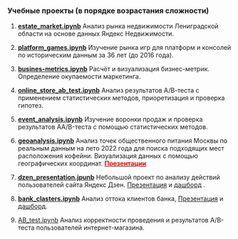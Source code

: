 ### Учебные проекты (в порядке возрастания сложности)
1. <a href=https://github.com/TanikaBoTanika/StudyProjects/blob/bf26a19406700d17a6636704bd848e879cb6bb82/estate_market.ipynb> <b>estate_market.ipynb</b></a>  Анализ рынка недвижимости Лениградской области на основе данных Яндекс Недвижимости. 

2. <a href=https://github.com/TanikaBoTanika/StudyProjects/blob/ffcdccee68f571ed6f7884f457edd2a8fc302f7b/platform_games.ipynb> <b>platform_games.ipynb</b></a>  Изучение рынка игр для платформ и консолей по историческим данным за 36 лет (до 2016 года).  

3. <a href=https://github.com/TanikaBoTanika/StudyProjects/blob/cc274824cf64fc09e690064e1e10576a3c69c8c1/busines_metrics.ipynb> <b>busines-metrics.ipynb</b></a> Расчёт и визуализация бизнес-метрик. Определение окупаемости маркетинга.

4. <a href=https://github.com/TanikaBoTanika/StudyProjects/blob/d369e74f2c132265653e39832e3e28dc7827bd18/online_store_ab_test.ipynb> <b>online_store_ab_test.ipynb</b></a> Анализ результатов А/В-теста с применением статистических методов, приоретизация и проверка гипотез.

5. <a href=https://github.com/TanikaBoTanika/StudyProjects/blob/a06126dfd56b76487eb48e9d2fd3fb47826afbc9/event_analysis.ipynb> <b>event_analysis.ipynb</b></a> Изучение воронки продаж и проверка результатов AA/B-теста с помощью статистических методов. 

6. <a href=https://github.com/TanikaBoTanika/StudyProjects/blob/ddcb2f79382fdfe83849b232448f5cd0a30e5e5f/geoanalysis.ipynb> <b>geoanalysis.ipynb</b></a> Анализ точек общественного питания Москвы по реальным данным на лето 2022 года для поиска подходящих мест расположения кофейни. Визуализация данных с помощью географических координат. <a href=https://github.com/TanikaBoTanika/StudyProjects/blob/ddcb2f79382fdfe83849b232448f5cd0a30e5e5f/Coffee_shop.pdf> <b style="color:red">Презентации</b></a>

7. <a href=https://github.com/TanikaBoTanika/StudyProjects/blob/9e2554475643a083ea58701544d22ef4be6a4f7a/Dzen_project.ipynb><b>dzen_presentation.jpunb</b></a> Небольшой проект по анализу действий пользователей сайта Яндекс Дзен.  <a href=https://github.com/TanikaBoTanika/StudyProjects/blob/e5c216b3f509d57b3ed0b3a4a6bbab0d89481c25/Dzen_presentation.pdf>Презентация</a> и <a href=https://public.tableau.com/app/profile/tanika3782/viz/dash_visits_16780291869280/Dashboard1>дашборд</a> .

8. <a href=https://github.com/TanikaBoTanika/StudyProjects/blob/4e5a58c7e146d5a6c7895679ee79bfc63a4063c3/bank_clasters.ipynb><b>bank_clasters.ipynb</b></a> Анализ оттока клиентов банка, <a href=https://github.com/TanikaBoTanika/StudyProjects/blob/4e5a58c7e146d5a6c7895679ee79bfc63a4063c3/Bank_presentation.pdf>Презентация</a> и <a href=https://public.tableau.com/app/profile/tanika3782/viz/_16802092224080/sheet0>дашборд</a>.

9. <a href=https://github.com/TanikaBoTanika/StudyProjects/blob/4dd6d6e2c5e5d69f9d9981e8347bf3f77afc631d/AB_test.ipynb>AB_test.ipynb</a> Анализ корректности проведения и результатов А/В-теста пользователей интернет-магазина. 
